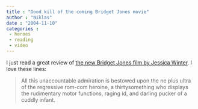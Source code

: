 ```yaml
---
title : "Good kill of the coming Bridget Jones movie"
author : "Niklas"
date : "2004-11-10"
categories : 
 - heroes
 - reading
 - video
---
```


I just read a great review of [the new Bridget Jones film by Jessica Winter](http://www.villagevoice.com/issues/0445/winter2.php). I love these lines:

> All this unaccountable admiration is bestowed upon the ne plus ultra of the regressive rom-com heroine, a thirtysomething who displays the rudimentary motor functions, raging id, and darling pucker of a cuddly infant.
